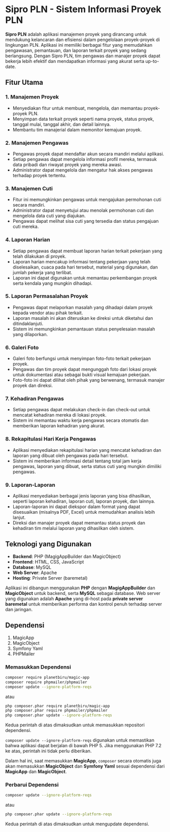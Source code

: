 
# Sipro PLN - Sistem Informasi Proyek PLN

**Sipro PLN** adalah aplikasi manajemen proyek yang dirancang untuk mendukung kelancaran dan efisiensi dalam pengelolaan proyek-proyek di lingkungan PLN. Aplikasi ini memiliki berbagai fitur yang memudahkan pengawasan, pemantauan, dan laporan terkait proyek yang sedang berlangsung. Dengan Sipro PLN, tim pengawas dan manajer proyek dapat bekerja lebih efektif dan mendapatkan informasi yang akurat serta up-to-date.

## Fitur Utama

### 1. **Manajemen Proyek**

-   Menyediakan fitur untuk membuat, mengelola, dan memantau proyek-proyek PLN.
-   Menyimpan data terkait proyek seperti nama proyek, status proyek, tanggal mulai, tanggal akhir, dan detail lainnya.
-   Membantu tim manajerial dalam memonitor kemajuan proyek.

### 2. **Manajemen Pengawas**

-   Pengawas proyek dapat mendaftar akun secara mandiri melalui aplikasi.
-   Setiap pengawas dapat mengelola informasi profil mereka, termasuk data pribadi dan riwayat proyek yang mereka awasi.
-   Administrator dapat mengelola dan mengatur hak akses pengawas terhadap proyek tertentu.

### 3. **Manajemen Cuti**

-   Fitur ini memungkinkan pengawas untuk mengajukan permohonan cuti secara mandiri.
-   Administrator dapat menyetujui atau menolak permohonan cuti dan mengelola data cuti yang diajukan.
-   Pengawas dapat melihat sisa cuti yang tersedia dan status pengajuan cuti mereka.

### 4. **Laporan Harian**

-   Setiap pengawas dapat membuat laporan harian terkait pekerjaan yang telah dilakukan di proyek.
-   Laporan harian mencakup informasi tentang pekerjaan yang telah diselesaikan, cuaca pada hari tersebut, material yang digunakan, dan jumlah pekerja yang terlibat.
-   Laporan ini dapat digunakan untuk memantau perkembangan proyek serta kendala yang mungkin dihadapi.

### 5. **Laporan Permasalahan Proyek**

-   Pengawas dapat melaporkan masalah yang dihadapi dalam proyek kepada vendor atau pihak terkait.
-   Laporan masalah ini akan diteruskan ke direksi untuk diketahui dan ditindaklanjuti.
-   Sistem ini memungkinkan pemantauan status penyelesaian masalah yang dilaporkan.

### 6. **Galeri Foto**

-   Galeri foto berfungsi untuk menyimpan foto-foto terkait pekerjaan proyek.
-   Pengawas dan tim proyek dapat mengunggah foto dari lokasi proyek untuk dokumentasi atau sebagai bukti visual kemajuan pekerjaan.
-   Foto-foto ini dapat dilihat oleh pihak yang berwenang, termasuk manajer proyek dan direksi.

### 7. **Kehadiran Pengawas**

-   Setiap pengawas dapat melakukan check-in dan check-out untuk mencatat kehadiran mereka di lokasi proyek.
-   Sistem ini memantau waktu kerja pengawas secara otomatis dan memberikan laporan kehadiran yang akurat.

### 8. **Rekapitulasi Hari Kerja Pengawas**

-   Aplikasi menyediakan rekapitulasi harian yang mencatat kehadiran dan laporan yang dibuat oleh pengawas pada hari tersebut.
-   Sistem ini memberikan informasi detail tentang total jam kerja pengawas, laporan yang dibuat, serta status cuti yang mungkin dimiliki pengawas.

### 9. **Laporan-Laporan**

-   Aplikasi menyediakan berbagai jenis laporan yang bisa dihasilkan, seperti laporan kehadiran, laporan cuti, laporan proyek, dan lainnya.
-   Laporan-laporan ini dapat diekspor dalam format yang dapat disesuaikan (misalnya PDF, Excel) untuk memudahkan analisis lebih lanjut.
-   Direksi dan manajer proyek dapat memantau status proyek dan kehadiran tim melalui laporan yang dihasilkan oleh sistem.

## Teknologi yang Digunakan

-   **Backend**: PHP (MagigAppBuilder dan MagicObject)
-   **Frontend**: HTML, CSS, JavaScript
-   **Database**: MySQL
-   **Web Server**: Apache
-   **Hosting**: Private Server (baremetal)

Aplikasi ini dibangun menggunakan **PHP** dengan **MagigAppBuilder** dan **MagicObject** untuk backend, serta **MySQL** sebagai database. Web server yang digunakan adalah **Apache** yang di-host pada **private server baremetal** untuk memberikan performa dan kontrol penuh terhadap server dan jaringan.

## Dependensi

1. MagicApp
2. MagicObject
3. Symfony Yaml
4. PHPMailer

### Memasukkan Dependensi

```bash
composer require planetbiru/magic-app
composer require phpmailer/phpmailer
composer update --ignore-platform-reqs
```

atau

```bash
php composer.phar require planetbiru/magic-app
php composer.phar require phpmailer/phpmailer
php composer.phar update --ignore-platform-reqs
```

Kedua perintah di atas dimaksudkan untuk memasukkan repositori dependensi.

`composer update --ignore-platform-reqs` digunakan untuk memastikan bahwa aplikasi dapat berjalan di bawah PHP 5. Jika menggunakan PHP 7.2 ke atas, perintah ini tidak perlu diberikan.

Dalam hal ini, saat memasukkan **MagicApp**, `composer` secara otomatis juga akan memasukkan **MagicObject** dan **Symfony Yaml** sesuai dependensi dari **MagicApp** dan **MagicObject**.

### Perbarui Dependensi

```bash
composer update --ignore-platform-reqs
```

atau

```bash
php composer.phar update --ignore-platform-reqs
```

Kedua perintah di atas dimaksudkan untuk mengupdate dependensi.